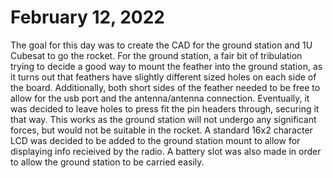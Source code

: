 # February 12, 2022

The goal for this day was to create the CAD for the ground station and 1U Cubesat to go the rocket. For the ground station, a fair bit of tribulation trying to decide a good way to mount the feather into the ground station, as it turns out that feathers have slightly different sized holes on each side of the board. Additionally, both short sides of the feather needed to be free to allow for the usb port and the antenna/antenna connection. Eventually, it was decided to leave holes to press fit the pin headers through, securing it that way. This works as the ground station will not undergo any significant forces, but would not be suitable in the rocket. A standard 16x2 character LCD was decided to be added to the ground station mount to allow for displaying info recieived by the radio. A battery slot was also made in order to allow the ground station to be carried easily.
